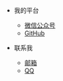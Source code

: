 <!-- _navbar.md 上面的导航栏  -->

* 我的平台

    * [微信公众号]()
    * [GitHub](https://github.com/weljoni)


* 联系我
    * [邮箱](weljoni@163.com)
    * [QQ](zh-contacts/phone.md)
